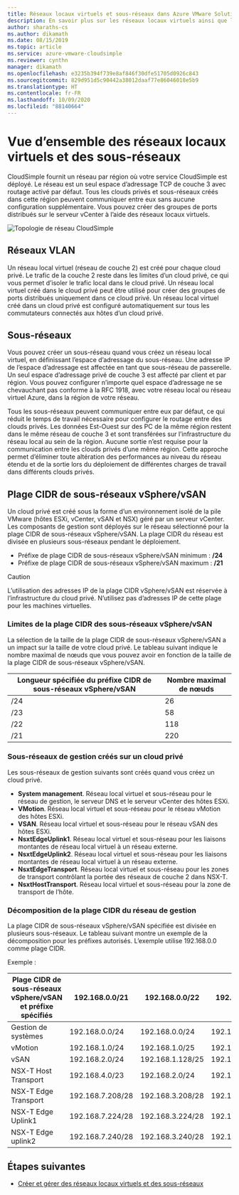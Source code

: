 ```yaml
---
title: Réseaux locaux virtuels et sous-réseaux dans Azure VMware Solution by CloudSimple
description: En savoir plus sur les réseaux locaux virtuels ainsi que les sous-réseaux dans le cloud privé CloudSimple et sur le réseau fourni par CloudSimple pour le déploiement de votre service CloudSimple.
author: sharaths-cs
ms.author: dikamath
ms.date: 08/15/2019
ms.topic: article
ms.service: azure-vmware-cloudsimple
ms.reviewer: cynthn
manager: dikamath
ms.openlocfilehash: e3235b394f739e8af846f30dfe51705d0926c843
ms.sourcegitcommit: 829d951d5c90442a38012daaf77e86046018e5b9
ms.translationtype: HT
ms.contentlocale: fr-FR
ms.lasthandoff: 10/09/2020
ms.locfileid: "88140664"
---
```

# <a name="vlans-and-subnets-overview"></a>Vue d’ensemble des réseaux locaux virtuels et des sous-réseaux

CloudSimple fournit un réseau par région où votre service CloudSimple est déployé.  Le réseau est un seul espace d’adressage TCP de couche 3 avec routage activé par défaut.  Tous les clouds privés et sous-réseaux créés dans cette région peuvent communiquer entre eux sans aucune configuration supplémentaire.  Vous pouvez créer des groupes de ports distribués sur le serveur vCenter à l’aide des réseaux locaux virtuels.

![Topologie de réseau CloudSimple](media/cloudsimple-network-topology.png)

## <a name="vlans"></a>Réseaux VLAN

Un réseau local virtuel (réseau de couche 2) est créé pour chaque cloud privé.  Le trafic de la couche 2 reste dans les limites d’un cloud privé, ce qui vous permet d’isoler le trafic local dans le cloud privé.  Un réseau local virtuel créé dans le cloud privé peut être utilisé pour créer des groupes de ports distribués uniquement dans ce cloud privé.  Un réseau local virtuel créé dans un cloud privé est configuré automatiquement sur tous les commutateurs connectés aux hôtes d’un cloud privé.

## <a name="subnets"></a>Sous-réseaux

Vous pouvez créer un sous-réseau quand vous créez un réseau local virtuel, en définissant l’espace d’adressage du sous-réseau. Une adresse IP de l’espace d’adressage est affectée en tant que sous-réseau de passerelle. Un seul espace d’adressage privé de couche 3 est affecté par client et par région. Vous pouvez configurer n’importe quel espace d’adressage ne se chevauchant pas conforme à la RFC 1918, avec votre réseau local ou réseau virtuel Azure, dans la région de votre réseau.

Tous les sous-réseaux peuvent communiquer entre eux par défaut, ce qui réduit le temps de travail nécessaire pour configurer le routage entre des clouds privés. Les données Est-Ouest sur des PC de la même région restent dans le même réseau de couche 3 et sont transférées sur l’infrastructure du réseau local au sein de la région. Aucune sortie n’est requise pour la communication entre les clouds privés d’une même région. Cette approche permet d’éliminer toute altération des performances au niveau du réseau étendu et de la sortie lors du déploiement de différentes charges de travail dans différents clouds privés.

## <a name="vspherevsan-subnets-cidr-range"></a>Plage CIDR de sous-réseaux vSphere/vSAN

Un cloud privé est créé sous la forme d’un environnement isolé de la pile VMware (hôtes ESXi, vCenter, vSAN et NSX) géré par un serveur vCenter.  Les composants de gestion sont déployés sur le réseau sélectionné pour la plage CIDR de sous-réseaux vSphere/vSAN.  La plage CIDR du réseau est divisée en plusieurs sous-réseaux pendant le déploiement.

* Préfixe de plage CIDR de sous-réseaux vSphere/vSAN minimum : **/24**
* Préfixe de plage CIDR de sous-réseaux vSphere/vSAN maximum : **/21**

> [!CAUTION]
> L’utilisation des adresses IP de la plage CIDR vSphere/vSAN est réservée à l’infrastructure du cloud privé.  N’utilisez pas d’adresses IP de cette plage pour les machines virtuelles.

### <a name="vspherevsan-subnets-cidr-range-limits"></a>Limites de la plage CIDR des sous-réseaux vSphere/vSAN

La sélection de la taille de la plage CIDR de sous-réseaux vSphere/vSAN a un impact sur la taille de votre cloud privé.  Le tableau suivant indique le nombre maximal de nœuds que vous pouvez avoir en fonction de la taille de la plage CIDR de sous-réseaux vSphere/vSAN.

| Longueur spécifiée du préfixe CIDR de sous-réseaux vSphere/vSAN | Nombre maximal de nœuds |
|---------------------------------------------------|-------------------------|
| /24 | 26 |
| /23 | 58 |
| /22 | 118 |
| /21 | 220 |

### <a name="management-subnets-created-on-a-private-cloud"></a>Sous-réseaux de gestion créés sur un cloud privé

Les sous-réseaux de gestion suivants sont créés quand vous créez un cloud privé.

* **System management**. Réseau local virtuel et sous-réseau pour le réseau de gestion, le serveur DNS et le serveur vCenter des hôtes ESXi.
* **VMotion**. Réseau local virtuel et sous-réseau pour le réseau vMotion des hôtes ESXi.
* **VSAN**. Réseau local virtuel et sous-réseau pour le réseau vSAN des hôtes ESXi.
* **NsxtEdgeUplink1**. Réseau local virtuel et sous-réseau pour les liaisons montantes de réseau local virtuel à un réseau externe.
* **NsxtEdgeUplink2**. Réseau local virtuel et sous-réseau pour les liaisons montantes de réseau local virtuel à un réseau externe.
* **NsxtEdgeTransport**. Réseau local virtuel et sous-réseau pour les zones de transport contrôlant la portée des réseaux de couche 2 dans NSX-T.
* **NsxtHostTransport**. Réseau local virtuel et sous-réseau pour la zone de transport de l’hôte.

### <a name="management-network-cidr-range-breakdown"></a>Décomposition de la plage CIDR du réseau de gestion

La plage CIDR de sous-réseaux vSphere/vSAN spécifiée est divisée en plusieurs sous-réseaux.  Le tableau suivant montre un exemple de la décomposition pour les préfixes autorisés.  L’exemple utilise 192.168.0.0 comme plage CIDR.

Exemple :

| Plage CIDR de sous-réseaux vSphere/vSAN et préfixe spécifiés | 192.168.0.0/21 | 192.168.0.0/22 | 192.168.0.0/23 | 192.168.0.0/24 |
|---------------------------------|----------------|----------------|----------------|----------------|
| Gestion de systèmes | 192.168.0.0/24 | 192.168.0.0/24 | 192.168.0.0/25 | 192.168.0.0/26 |
| vMotion | 192.168.1.0/24 | 192.168.1.0/25 | 192.168.0.128/26 | 192.168.0.64/27 |
| vSAN | 192.168.2.0/24 | 192.168.1.128/25 | 192.168.0.192/26 | 192.168.0.96/27 |
| NSX-T Host Transport | 192.168.4.0/23 | 192.168.2.0/24 | 192.168.1.0/25 | 192.168.0.128/26 |
| NSX-T Edge Transport | 192.168.7.208/28 | 192.168.3.208/28 | 192.168.1.208/28 | 192.168.0.208/28 |
| NSX-T Edge Uplink1 | 192.168.7.224/28 | 192.168.3.224/28 | 192.168.1.224/28 | 192.168.0.224/28 |
| NSX-T Edge uplink2 | 192.168.7.240/28 | 192.168.3.240/28 | 192.168.1.240/28 | 192.168.0.240/28 |

## <a name="next-steps"></a>Étapes suivantes

* [Créer et gérer des réseaux locaux virtuels et des sous-réseaux](create-vlan-subnet.md)
